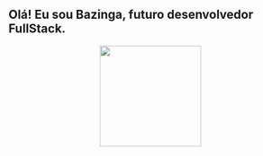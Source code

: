 ## Olá! Eu sou Bazinga, futuro desenvolvedor FullStack.

<div align="center">
  <img align="center" height="180em" src="https://github-readme-stats.vercel.app/api?username=BazingaDeveloper&show_icons=true&theme=blue-green&include_all_commits=true&count_private=true%22/%3E
  <img align="center" height="120em" src="https://github-readme-stats.vercel.app/api/top-langs/?username=BazingaDeveloper&layout=compact&langs_count=7&theme=blue-green%22/%3E
</div>
  <div style="display: inline_block"><br>
   <img align="center" height="30" width="40" src='https://github.com/devicons/devicon/blob/1119b9f84c0290e0f0b38982099a2bd027a48bf1/icons/javascript/javascript-plain.svg%27/%3E
    <img align="center" height="30" width="40" src='https://github.com/devicons/devicon/blob/1119b9f84c0290e0f0b38982099a2bd027a48bf1/icons/html5/html5-plain.svg%27/%3E
    <img align="center" height="30" width="40" src='https://github.com/devicons/devicon/blob/1119b9f84c0290e0f0b38982099a2bd027a48bf1/icons/css3/css3-plain.svg%27/%3E
</div>

##

<div>
  <a href="https://www.linkedin.com/in/BazingaDeveloper" target="_blank"><img src="https://img.shields.io/badge/-LinkedIn-%230077B5?style=for-the-badge&logo=linkedin&logoColor=white" target="_blank"></a>
</div>

##
